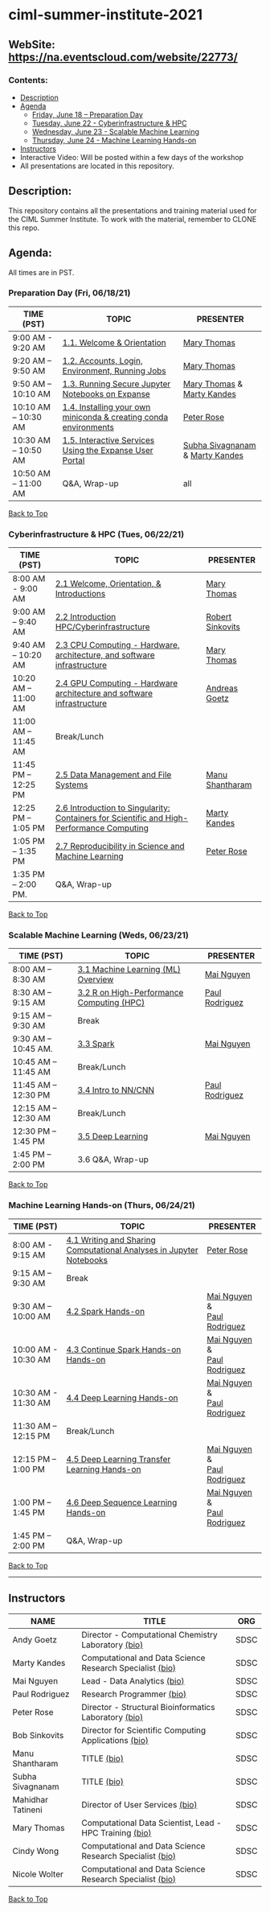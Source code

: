 # ciml-summer-institute-2021

## WebSite:  https://na.eventscloud.com/website/22773/

### <a name="top">**Contents:**
* [Description](#description)
* [Agenda](#agenda)
  * [Friday, June 18 – Preparation Day](#agenda-prep)
  * [Tuesday, June 22 - Cyberinfrastructure & HPC](#agenda-ci-hpc)
  * [Wednesday, June 23 - Scalable Machine Learning](#agenda-scalable-ml)
  * [Thursday, June 24 - Machine Learning Hands-on](#agenda-hands-on)
* [Instructors](#instructors)
* Interactive Video: Will be posted within a few days of the workshop
* All presentations are located in this repository.

## Description:<a name="description"></a>
This repository contains all the presentations and training material used for the CIML Summer Institute.
To work with the material, remember to CLONE this repo.
 
 
## Agenda:<a name="agenda"></a>
All times are in PST.

### Preparation Day (Fri, 06/18/21) <a name="agenda-prep"></a>
| **TIME (PST)**       |   **TOPIC** | **PRESENTER** |
| -------------------- |  ----------- | ----------- |
| 9:00 AM - 9:20 AM	   |  [1.1. Welcome & Orientation](https://github.com/ciml-org/ciml-summer-institute-2021/tree/main/1.1_prep_day_welcome_and_orientation) | [Mary Thomas](#thomas)   |
| 9:20 AM – 9:50 AM	   |  [1.2. Accounts, Login, Environment, Running Jobs](https://github.com/ciml-org/ciml-summer-institute-2021/tree/main/1.2_accounts_login_environments_running_jobs)  | [Mary Thomas](#thomas)  |
| 9:50 AM – 10:10 AM   |  [1.3. Running Secure Jupyter Notebooks on Expanse](https://github.com/ciml-org/ciml-summer-institute-2021/blob/main/1.3_running_secure_jupyter_notebooks_on_expanse/MThomas-Running-Secure-Jupyter-Notebooks-Using-the-Satellite-Service-CIMLSI21-PreDay.pdf)| [Mary Thomas](#thomas) & [Marty Kandes](#kandes) |
| 10:10 AM – 10:30 AM  |  [1.4. Installing your own miniconda & creating conda environments](https://github.com/ciml-org/ciml-summer-institute-2021/tree/main/1.4_installing_your_own_miniconda_creating_conda_environments)  | [Peter Rose](#rose) |
| 10:30 AM – 10:50 AM	 |  [1.5. Interactive Services Using the Expanse User Portal](https://github.com/ciml-org/ciml-summer-institute-2021/tree/main/1.5_interactive_services_usin_the_expanse_user_portal) | [Subha Sivagnanam](#sivagnanam) & [Marty Kandes](#kandes) |
| 10:50 AM – 11:00 AM	 |  Q&A, Wrap-up  | all |

[Back to Top](#top)

### Cyberinfrastructure & HPC (Tues, 06/22/21)<a name="agenda-ci-hpc"></a>
| **TIME (PST)**       | **TOPIC** | **PRESENTER** |
| -------------------- | ----------- | ----------- |
| 8:00 AM - 9:00 AM    | 	[2.1 Welcome, Orientation, & Introductions]( https://github.com/ciml-org/ciml-summer-institute-2021/tree/main/2.1_welcome_orientation_and_introductions ) |  [Mary Thomas](#thomas)  |
| 9:00 AM – 9:40 AM	   |  [2.2 Introduction HPC/Cyberinfrastructure](https://github.com/ciml-org/ciml-summer-institute-2021/tree/main/2.2_introduction_hpc_and_cyberinfrastructure  )   | [Robert Sinkovits](#sinkovit) |
| 9:40 AM – 10:20 AM   | 	[2.3 CPU Computing - Hardware, architecture, and software infrastructure](https://github.com/ciml-org/ciml-summer-institute-2021/tree/main/2.3_cpu_computing_hardware_architecture_and_software_infrastructure  )  | [Mary Thomas](#thomas) |
| 10:20 AM – 11:00 AM	 |  [2.4 GPU Computing - Hardware architecture and software infrastructure]( https://github.com/ciml-org/ciml-summer-institute-2021/tree/main/2.4_gpu_computing_hardware_architecture_and_software_infrastructure ) | [Andreas Goetz](#goetz) |
| 11:00 AM – 11:45 AM  | Break/Lunch |    |
| 11:45 PM – 12:25 PM  |  [2.5 Data Management and File Systems]( https://github.com/ciml-org/ciml-summer-institute-2021/tree/main/2.5_data_management_and_file_systems )  | [Manu Shantharam](#shantharam) |
| 12:25 PM – 1:05 PM   |  [2.6 Introduction to Singularity: Containers for Scientific and High-Performance Computing](https://github.com/ciml-org/ciml-summer-institute-2021/tree/main/2.6_introduction_to_singularit_containers_for_scientific_and_high-performance_computing  )  | [Marty Kandes](#kandes)  |
| 1:05 PM – 1:35 PM    |  [2.7 Reproducibility in Science and Machine Learning](https://github.com/ciml-org/ciml-summer-institute-2021/tree/main/2.7_reproducibility_in_science_and_machine_learning  ) | [Peter Rose](#rose) |
| 1:35 PM – 2:00 PM.   | 	Q&A, Wrap-up  |      |

[Back to Top](#top)

### Scalable Machine Learning (Weds, 06/23/21)<a name="agenda-scalable-ml"></a>
| **TIME (PST)**       | **TOPIC** | **PRESENTER** |
| -------------------- | ----------- | ----------- |
| 8:00 AM – 8:30 AM	   |  [3.1 Machine Learning (ML) Overview](https://github.com/ciml-org/ciml-summer-institute-2021/tree/main/3.1_machine_learning_ml_overview)  | [Mai Nguyen](#nguyen)  |
| 8:30 AM – 9:15 AM    | 	[3.2 R on High-Performance Computing (HPC)](https://github.com/ciml-org/ciml-summer-institute-2021/tree/main/3.2_r_on_high_performance_computing)  |  [Paul Rodriguez](#rodriguez) |
| 9:15 AM – 9:30 AM    |  Break  |  |
| 9:30 AM – 10:45 AM.  |  [3.3	Spark](https://github.com/ciml-org/ciml-summer-institute-2021/tree/main/3.3_spark)  | [Mai Nguyen](#nguyen)  |
| 10:45 AM – 11:45 AM  |  Break/Lunch |  |
| 11:45 AM –  12:30 PM |  [3.4 Intro to NN/CNN](https://github.com/ciml-org/ciml-summer-institute-2021/tree/main/3.4_intro_to_nn_cnn)   | [Paul Rodriguez](#rodriguez)  |
| 12:15 AM – 12:30 AM  |  Break/Lunch |  |
| 12:30 PM – 1:45 PM 	 |  [3.5 Deep Learning](https://github.com/ciml-org/ciml-summer-institute-2021/tree/main/3.5_deep_learning)  |  [Mai Nguyen](#nguyen) |
| 1:45 PM – 2:00 PM    | 	3.6 Q&A, Wrap-up  |  |

[Back to Top](#top)

### Machine Learning Hands-on (Thurs, 06/24/21)<a name="agenda-hands-on"></a>
| **TIME (PST)** | **TOPIC** | **PRESENTER** |
| -------------------- | ----------- | ----------- |
| 8:00 AM - 9:15 AM	   |  [4.1 Writing and Sharing Computational Analyses in Jupyter Notebooks]( https://github.com/ciml-org/ciml-summer-institute-2021/tree/main/4.1_writing_and_sharing_computational_analyses_in_jupyter_notebooks)  | [Peter Rose](#rose)  |
| 9:15 AM – 9:30 AM   |  Break |  |
| 9:30 AM – 10:00 AM    |  [4.2 Spark Hands-on]( https://github.com/ciml-org/ciml-summer-institute-2021/tree/main/4.2_spark_hands_on )  | [Mai Nguyen](#nguyen) &<br> [Paul Rodriguez](#rodriguez)  |
| 10:00 AM - 10:30 AM	 |  [4.3 Continue Spark Hands-on Hands-on](https://github.com/ciml-org/ciml-summer-institute-2021/tree/main/4.3_continue_spark_hands_on_hands_on )   | [Mai Nguyen](#nguyen) &<br> [Paul Rodriguez](#rodriguez)  |
| 10:30 AM - 11:30 AM	 |  [4.4 Deep Learning Hands-on](https://github.com/ciml-org/ciml-summer-institute-2021/tree/main/4.4_deep_learning_hands_on )  | [Mai Nguyen](#nguyen) &<br> [Paul Rodriguez](#rodriguez)  |
| 11:30 AM – 12:15 PM  |  Break/Lunch  |  |
| 12:15 PM – 1:00 PM   |  [4.5 Deep Learning Transfer Learning Hands-on]( https://github.com/ciml-org/ciml-summer-institute-2021/tree/main/4.5_deep_learning_transfer_learning_hands_on )  |[Mai Nguyen](#nguyen) &<br> [Paul Rodriguez](#rodriguez) |
| 1:00 PM – 1:45 PM   |  [4.6 Deep Sequence Learning  Hands-on]( https://github.com/ciml-org/ciml-summer-institute-2021/tree/main/4.6_deep_sequence_learning_hands_on )   | [Mai Nguyen](#nguyen) &<br> [Paul Rodriguez](#rodriguez) |
| 1:45 PM – 2:00 PM    | 	Q&A, Wrap-up  |  |

[Back to Top](#top)

<hr>

## Instructors<a name="instructors"></a>

| **NAME** | **TITLE** | **ORG** |
| ---------------------------------- | ----------- | ----------- |
| Andy Goetz<a name="goetz"></a>  |  Director -  Computational Chemistry Laboratory [(bio)](https://www.sdsc.edu/research/researcher_spotlight/goetz_andreas.html) |  SDSC |
| Marty Kandes<a name="kandes"></a>  |  Computational and Data Science Research Specialist [(bio)](https://www.linkedin.com/in/marty-kandes-b53a34144/) |  SDSC |
| Mai Nguyen<a name="nguyen"></a>  |  Lead -  Data Analytics [(bio)](https://www.sdsc.edu/research/researcher_spotlight/nguyen_mai.html) |  SDSC |
| Paul Rodriguez<a name="rodriguez"></a>  |  Research Programmer [(bio)](https://www.coursera.org/instructor/~13847302) |  SDSC |
| Peter Rose<a name="rose"></a>  |  Director -  Structural Bioinformatics Laboratory [(bio)](https://www.sdsc.edu/research/researcher_spotlight/rose_peter.html) |  SDSC |
| Bob Sinkovits<a name="sinkovits"></a>  | Director for Scientific Computing Applications [(bio)](https://www.sdsc.edu/research/researcher_spotlight/sinkovits_robert.html) | SDSC|
| Manu Shantharam <a name="shantharam"></a> | TITLE [(bio)](TBD) | SDSC |
| Subha Sivagnanam  <a name="sivagnanam"></a> | TITLE [(bio)](http://users.sdsc.edu/~sivagnan/) | SDSC |
| Mahidhar Tatineni<a name="tatineni"></a> | Director of User Services [(bio)](https://www.sdsc.edu/research/researcher_spotlight/tatineni_mahidhar.html)   | SDSC |
| Mary Thomas<a name="thomas"></a>  | Computational Data Scientist, Lead -  HPC Training  [(bio)]( https://www.sdsc.edu/research/researcher_spotlight/thomas_mary.html)| SDSC |
| Cindy Wong | Computational and Data Science Research Specialist [(bio)](https://www.linkedin.com/in/nicole-wolter-bbb94a3/)| SDSC |
| Nicole Wolter | Computational and Data Science Research Specialist [(bio)](https://www.linkedin.com/in/nicole-wolter-bbb94a3/)| SDSC |

[Back to Top](#top)

